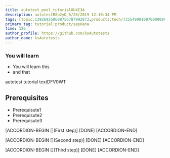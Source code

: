```yaml
---
title: autotest_pool_tutorial0U4E34
description: autotestR8p2yD_5/28/2019 12:10:34 PM
tags: [topic:139269250608756787992873,products:tech/73554900100700000996,tutorial:experience/advanced]
primary_tag: tutorial:product/sapHana
time: 126
author_profile: https://github.com/ksAutotests
author_name: ksAutotests
---
```

### You will learn
- You will learn this
- and that

autotest tutorial textDFV0WT

## Prerequisites
- Prerequisute1
- Prerequisute2
- Prerequisute3

[ACCORDION-BEGIN [](First step)]
[DONE]
[ACCORDION-END]

[ACCORDION-BEGIN [](Second step)]
[DONE]
[ACCORDION-END]

[ACCORDION-BEGIN [](Third step)]
[DONE]
[ACCORDION-END]

